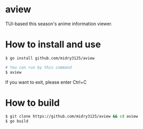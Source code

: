 # aview
TUI-based this season's anime information viewer.

# How to install and use

```bash
$ go install github.com/midry3125/aview

# You can run by this command
$ aview
```

If you want to exit, please enter Ctrl+C

# How to build

```bash
$ git clone https://github.com/midry3125/aview && cd aview
$ go build
```
